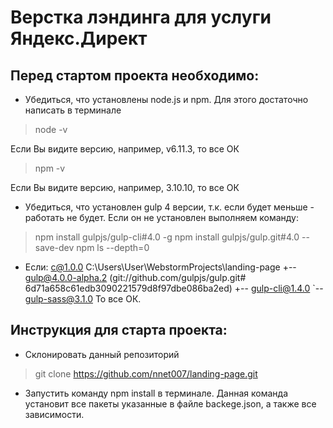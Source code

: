 # Верстка лэндинга для услуги Яндекс.Директ

## Перед стартом проекта необходимо:
* Убедиться, что установлены node.js и npm. Для этого достаточно написать в терминале
> node -v

Если Вы видите версию, например, v6.11.3, то все ОК

> npm -v

Если Вы видите версию, например, 3.10.10, то все ОК

* Убедиться, что установлен gulp 4 версии, т.к. если будет меньше - работать не будет.
Если он не установлен выполняем команду:

> npm install gulpjs/gulp-cli#4.0 -g
> npm install gulpjs/gulp.git#4.0 --save-dev
> npm ls --depth=0

* Если:
c@1.0.0 C:\Users\User\WebstormProjects\landing-page
+-- gulp@4.0.0-alpha.2 (git://github.com/gulpjs/gulp.git#
6d71a658c61edb3090221579d8f97dbe086ba2ed)
+-- gulp-cli@1.4.0
`-- gulp-sass@3.1.0
То все ОК.

## Инструкция для старта проекта:
* Склонировать данный репозиторий
> git clone https://github.com/nnet007/landing-page.git
* Запустить команду npm install в терминале. Данная команда установит все пакеты указанные в файле backege.json, а также все зависимости.
